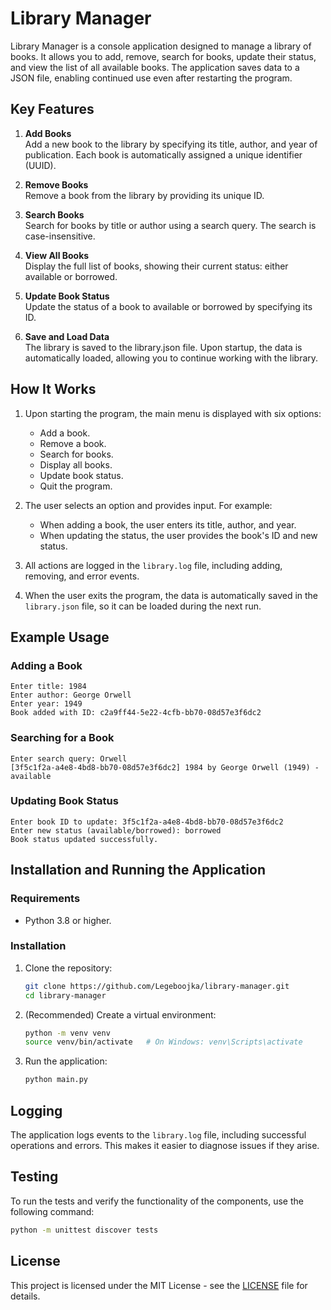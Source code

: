 
# Library Manager

Library Manager is a console application designed to manage a library of books. It allows you to add, remove, search for books, update their status, and view the list of all available books. The application saves data to a JSON file, enabling continued use even after restarting the program.

## Key Features

1. **Add Books**  
   Add a new book to the library by specifying its title, author, and year of publication. Each book is automatically assigned a unique identifier (UUID).

2. **Remove Books**  
   Remove a book from the library by providing its unique ID.

3. **Search Books**  
   Search for books by title or author using a search query. The search is case-insensitive.

4. **View All Books**  
   Display the full list of books, showing their current status: either available or borrowed.

5. **Update Book Status**  
   Update the status of a book to available or borrowed by specifying its ID.

6. **Save and Load Data**  
   The library is saved to the library.json file. Upon startup, the data is automatically loaded, allowing you to continue working with the library.

## How It Works

1. Upon starting the program, the main menu is displayed with six options:
   - Add a book.
   - Remove a book.
   - Search for books.
   - Display all books.
   - Update book status.
   - Quit the program.

2. The user selects an option and provides input. For example:
   - When adding a book, the user enters its title, author, and year.
   - When updating the status, the user provides the book's ID and new status.

3. All actions are logged in the `library.log` file, including adding, removing, and error events.

4. When the user exits the program, the data is automatically saved in the `library.json` file, so it can be loaded during the next run.

## Example Usage

### Adding a Book
```plaintext
Enter title: 1984
Enter author: George Orwell
Enter year: 1949
Book added with ID: c2a9ff44-5e22-4cfb-bb70-08d57e3f6dc2
```
### Searching for a Book
```plaintext
Enter search query: Orwell
[3f5c1f2a-a4e8-4bd8-bb70-08d57e3f6dc2] 1984 by George Orwell (1949) - available
```
### Updating Book Status
```plaintext
Enter book ID to update: 3f5c1f2a-a4e8-4bd8-bb70-08d57e3f6dc2
Enter new status (available/borrowed): borrowed
Book status updated successfully.
```

## Installation and Running the Application

### Requirements
- Python 3.8 or higher.

### Installation
1. Clone the repository:
   ```bash
   git clone https://github.com/Legeboojka/library-manager.git
   cd library-manager

3. (Recommended) Create a virtual environment:
   ```bash
   python -m venv venv
   source venv/bin/activate   # On Windows: venv\Scripts\activate

4. Run the application:
   ```bash
   python main.py

## Logging

The application logs events to the `library.log` file, including successful operations and errors. This makes it easier to diagnose issues if they arise.


## Testing

To run the tests and verify the functionality of the components, use the following command:
```bash
python -m unittest discover tests
```

## License

This project is licensed under the MIT License - see the [LICENSE](LICENSE) file for details.

